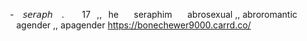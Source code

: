 ⠀-⠀ 𝘴𝘦𝘳𝘢𝘱𝘩 ⠀.
⠀⠀ 17⠀,,⠀he
⠀⠀seraphim
⠀⠀abrosexual ,, abroromantic
⠀⠀agender ,, apagender
https://bonechewer9000.carrd.co/
